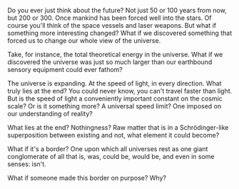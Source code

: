 Do you ever just think about the future? Not just 50 or 100 years from now, but 200 or 300. Once mankind has been forced well into the stars. Of course you'll think of the space vessels and laser weapons. But what if something more interesting changed? What if we discovered something that forced us to change our whole view of the universe.

Take, for instance, the total theoretical energy in the universe. What if we discovered the universe was just so much larger than our earthbound sensory equipment could ever fathom?

The universe is expanding. At the speed of light, in every direction. What truly lies at the end? You could never know, you can't travel faster than light. But is the speed of light a conveniently important constant on the cosmic scale? Or is it something more? A universal speed limit? One imposed on our understanding of reality?

What lies at the end? Nothingness? Raw matter that is in a Schrödinger-like superposition between existing and not, what element it could become?

What if it's a border? One upon which all universes rest as one giant conglomerate of all that is, was, could be, would be, and even in some senses: isn't.

What if someone made this border on purpose? Why?